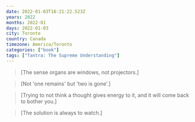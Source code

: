 ```yaml
---
date: 2022-01-03T16:21:22.523Z
years: 2022
months: 2022-01
days: 2022-01-03
city: Toronto
country: Canada
timezone: America/Toronto
categories: ["book"]
tags: ["Tantra: The Supreme Understanding"]
---
```

> [The sense organs are windows, not projectors.]

> [Not 'one remains' but 'two is gone'.]

> [Trying to not think a thought gives energy to it, and it will come back to bother you.]

> [The solution is always to watch.]
